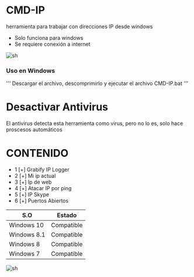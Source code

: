 # CMD-IP
herramienta para trabajar con direcciones IP desde windows

- Solo funciona para windows
- Se requiere conexión a internet

![sh](https://github.com/Monkey-hk4/CMD-IP/blob/main/IMG_20210116_124616.jpg)

### Uso en Windows 
'''
Descargar el archivo, descomprimirlo y ejecutar el archivo CMD-IP.bat
'''
# Desactivar Antivirus
El antivirus detecta esta herramienta como virus, pero no lo es, solo hace proscesos automáticos 

# CONTENIDO
- 1 [+] Grabify IP Logger
- 2 [+] Mi ip actual
- 3 [+] Ip de web
- 4 [+] Atacar IP por ping
- 5 [+] IP Skype
- 6 [+] Puertos Abiertos
 
 
 |     S.O      |   Estado      |
|--------------|---------------| 
| Windows 10   | Compatible    |
| Windows 8.1  | Compatible    |
| Windows 8    | Compatible    |
| Windows 7    | Compatible    |

![sh](https://github.com/Monkey-hk4/CMD-IP/blob/main/IMG_20210116_155112.png)


